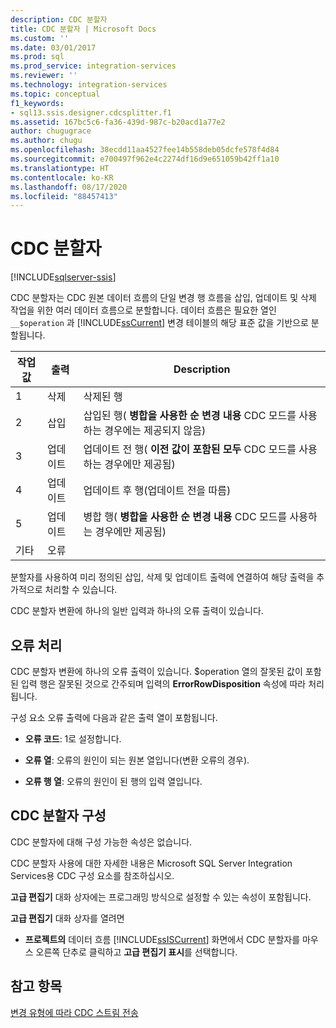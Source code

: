 ```yaml
---
description: CDC 분할자
title: CDC 분할자 | Microsoft Docs
ms.custom: ''
ms.date: 03/01/2017
ms.prod: sql
ms.prod_service: integration-services
ms.reviewer: ''
ms.technology: integration-services
ms.topic: conceptual
f1_keywords:
- sql13.ssis.designer.cdcsplitter.f1
ms.assetid: 167bc5c6-fa36-439d-987c-b20acd1a77e2
author: chugugrace
ms.author: chugu
ms.openlocfilehash: 38ecdd11aa4527fee14b558deb05dcfe578f4d84
ms.sourcegitcommit: e700497f962e4c2274df16d9e651059b42ff1a10
ms.translationtype: HT
ms.contentlocale: ko-KR
ms.lasthandoff: 08/17/2020
ms.locfileid: "88457413"
---
```

# <a name="cdc-splitter"></a>CDC 분할자

[!INCLUDE[sqlserver-ssis](../../includes/applies-to-version/sqlserver-ssis.md)]


  CDC 분할자는 CDC 원본 데이터 흐름의 단일 변경 행 흐름을 삽입, 업데이트 및 삭제 작업을 위한 여러 데이터 흐름으로 분할합니다. 데이터 흐름은 필요한 열인 `__$operation` 과 [!INCLUDE[ssCurrent](../../includes/sscurrent-md.md)] 변경 테이블의 해당 표준 값을 기반으로 분할됩니다.  
  
|작업 값|출력|Description|  
|------------------------|------------|-----------------|  
|1|삭제|삭제된 행|  
|2|삽입|삽입된 행( **병합을 사용한 순 변경 내용** CDC 모드를 사용하는 경우에는 제공되지 않음)|  
|3|업데이트|업데이트 전 행( **이전 값이 포함된 모두** CDC 모드를 사용하는 경우에만 제공됨)|  
|4|업데이트|업데이트 후 행(업데이트 전을 따름)|  
|5|업데이트|병합 행( **병합을 사용한 순 변경 내용** CDC 모드를 사용하는 경우에만 제공됨)|  
|기타|오류||  
  
 분할자를 사용하여 미리 정의된 삽입, 삭제 및 업데이트 출력에 연결하여 해당 출력을 추가적으로 처리할 수 있습니다.  
  
 CDC 분할자 변환에 하나의 일반 입력과 하나의 오류 출력이 있습니다.  
  
## <a name="error-handling"></a>오류 처리  
 CDC 분할자 변환에 하나의 오류 출력이 있습니다. $operation 열의 잘못된 값이 포함된 입력 행은 잘못된 것으로 간주되며 입력의 **ErrorRowDisposition** 속성에 따라 처리됩니다.  
  
 구성 요소 오류 출력에 다음과 같은 출력 열이 포함됩니다.  
  
-   **오류 코드**: 1로 설정합니다.  
  
-   **오류 열**: 오류의 원인이 되는 원본 열입니다(변환 오류의 경우).  
  
-   **오류 행 열**: 오류의 원인이 된 행의 입력 열입니다.  
  
## <a name="configuring-the-cdc-splitter"></a>CDC 분할자 구성  
 CDC 분할자에 대해 구성 가능한 속성은 없습니다.  
  
 CDC 분할자 사용에 대한 자세한 내용은 Microsoft SQL Server Integration Services용 CDC 구성 요소를 참조하십시오.  
  
 **고급 편집기** 대화 상자에는 프로그래밍 방식으로 설정할 수 있는 속성이 포함됩니다.  
  
 **고급 편집기** 대화 상자를 열려면  
  
-   **프로젝트의** 데이터 흐름 [!INCLUDE[ssISCurrent](../../includes/ssiscurrent-md.md)] 화면에서 CDC 분할자를 마우스 오른쪽 단추로 클릭하고 **고급 편집기 표시**를 선택합니다.  
  
## <a name="see-also"></a>참고 항목  
 [변경 유형에 따라 CDC 스트림 전송](../../integration-services/data-flow/direct-the-cdc-stream-according-to-the-type-of-change.md)  
  
  
